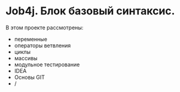 # Job4j. Блок базовый синтаксис.

В этом проекте рассмотрены:
- переменные
- операторы ветвления
- циклы
- массивы
- модульное тестирование
- IDEA
- Основы GIT
- /